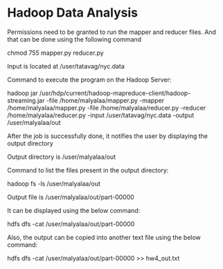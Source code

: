 # Hadoop Data Analysis

Permissions need to be granted to run the mapper and reducer files. 
And that can be done using the following command

chmod 755 mapper.py reducer.py


Input is located at /user/tatavag/nyc.data 


Command to execute the program on the Hadoop Server:

hadoop jar /usr/hdp/current/hadoop-mapreduce-client/hadoop-streaming.jar -file /home/malyalaa/mapper.py -mapper /home/malyalaa/mapper.py -file /home/malyalaa/reducer.py -reducer /home/malyalaa/reducer.py -input /user/tatavag/nyc.data -output /user/malyalaa/out


After the job is successfully done, it notifies the user by displaying the output directory

Output directory is /user/malyalaa/out
 

Command to list the files present in the output directory:

hadoop fs -ls /user/malyalaa/out


Output file is /user/malyalaa/out/part-00000


It can be displayed using the below command:

hdfs dfs -cat /user/malyalaa/out/part-00000


Also, the output can be copied into another text file using the below command:

hdfs dfs -cat /user/malyalaa/out/part-00000 >> hw4_out.txt
